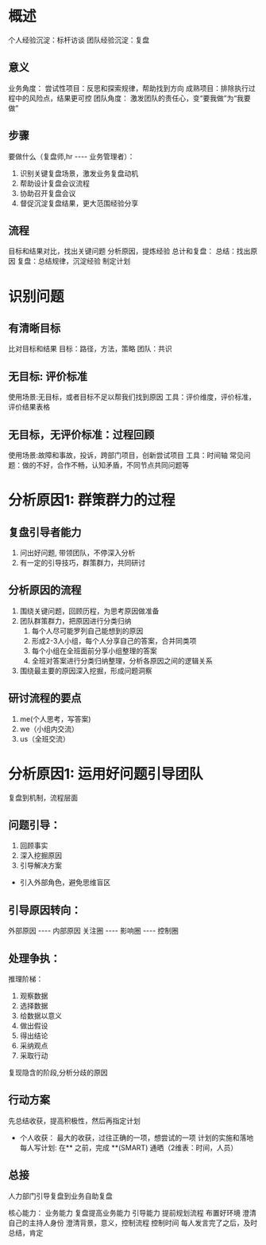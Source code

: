 # 概述
个人经验沉淀：标杆访谈
团队经验沉淀：复盘

## 意义
业务角度：
尝试性项目：反思和探索规律，帮助找到方向
成熟项目：排除执行过程中的风险点，结果更可控
团队角度：
激发团队的责任心，变“要我做”为“我要做”

## 步骤
要做什么（复盘师,hr ---- 业务管理者）：
1. 识别关键复盘场景，激发业务复盘动机
2. 帮助设计复盘会议流程
3. 协助召开复盘会议
4. 督促沉淀复盘结果，更大范围经验分享

## 流程
目标和结果对比，找出关键问题
分析原因，提炼经验
	总计和复盘：
		总结：找出原因
		复盘：总结规律，沉淀经验
制定计划

# 识别问题
## 有清晰目标
比对目标和结果
目标：路径，方法，策略
团队：共识
## 无目标: 评价标准
使用场景:无目标，或者目标不足以帮我们找到原因
工具：评价维度，评价标准，评价结果表格
## 无目标，无评价标准：过程回顾
使用场景:故障和事故，投诉，跨部门项目，创新尝试项目
工具：时间轴
常见问题：做的不好，合作不畅，认知矛盾，不同节点共同问题等

# 分析原因1: 群策群力的过程
## 复盘引导者能力
1. 问出好问题, 带领团队，不停深入分析
2. 有一定的引导技巧，群策群力，共同研讨

## 分析原因的流程
1. 围绕关键问题，回顾历程，为思考原因做准备
2. 团队群策群力，把原因进行分类归纳
    1. 每个人尽可能罗列自己能想到的原因
    2. 形成2-3人小组，每个人分享自己的答案，合并同类项
    3. 每个小组在全班面前分享小组整理的答案
    4. 全班对答案进行分类归纳整理，分析各原因之间的逻辑关系
3. 围绕最主要的原因深入挖掘，形成问题洞察

## 研讨流程的要点
1. me(个人思考，写答案)
2. we（小组内交流）
3. us（全班交流）

# 分析原因1: 运用好问题引导团队
复盘到机制，流程层面

## 问题引导：
1. 回顾事实 
2. 深入挖掘原因
3. 引导解决方案
* 引入外部角色，避免思维盲区

## 引导原因转向：
外部原因 ---- 内部原因
    关注圈 ---- 影响圈 ---- 控制圈
## 处理争执：
推理阶梯：
1. 观察数据
2. 选择数据
3. 给数据以意义
4. 做出假设
5. 得出结论
6. 采纳观点
7. 采取行动

复现隐含的阶段,分析分歧的原因

## 行动方案
先总结收获，提高积极性，然后再指定计划
* 个人收获：
    最大的收获，过往正确的一项，想尝试的一项
计划的实施和落地
    每人写计划: 在** 之前，完成 **(SMART)
    通晒（2维表：时间，人员）
## 总接
人力部门引导复盘到业务自助复盘

核心能力：
    业务能力
        复盘提高业务能力
    引导能力
        提前规划流程
        布置好环境
        澄清自己的主持人身份
        澄清背景，意义，控制流程
        控制时间
        每人发言完了之后，及时总结，肯定











